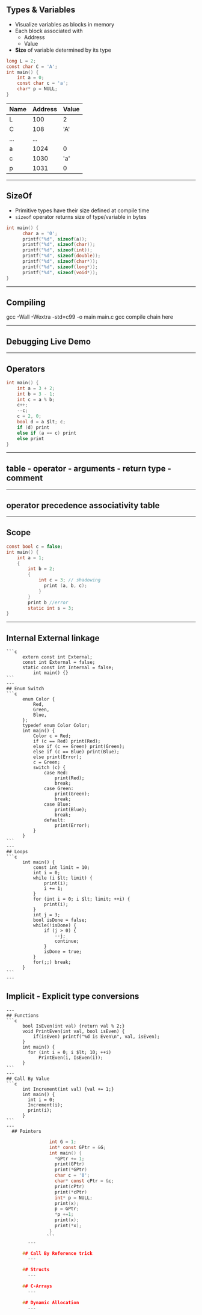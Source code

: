 ## Types & Variables

- Visualize variables as blocks in memory
- Each block associated with
  - Address
  - Value
- **Size** of variable determined by its type

```c
long L = 2;
const char C = 'A';
int main() {
    int a = 0;
    const char c = 'a';
    char* p = NULL;
}
```

| Name | Address | Value |
| ---- | ------- | ----- |
| L    | 100     | 2     |
| C    | 108     | 'A'   |
| ...  | ...     |       |
| a    | 1024    | 0     |
| c    | 1030    | 'a'   |
| p    | 1031    | 0     |

---

## SizeOf

- Primitive types have their size defined at compile time
- `sizeof` operator returns size of type/variable in bytes

```c
int main() {
      char a = '0';
      printf("%d", sizeof(a));
      printf("%d", sizeof(char));
      printf("%d", sizeof(int));
      printf("%d", sizeof(double));
      printf("%d", sizeof(char*));
      printf("%d", sizeof(long*));
      printf("%d", sizeof(void*));
}
```

---

## Compiling

gcc -Wall -Wextra -std=c99 -o main main.c gcc compile chain here

---

## Debugging Live Demo

---

## Operators

```c
int main() {
    int a = 3 + 2;
    int b = 3 - 1;
    int c = a % b;
    c++;
    --c;
    c = 2, 0;
    bool d = a $lt; c;
    if (d) print
    else if (a == c) print
    else print
}
```

---

## table - operator - arguments - return type - comment

---

## operator precedence associativity table

---

## Scope

```c
const bool c = false;
int main() {
    int a = 1;
    {
        int b = 2;
        {
            int c = 3; // shadowing
              print (a, b, c);
            }
        }
        print b //error
        static int s = 3;
}
```

---

## Internal External linkage

    ```c
          extern const int External;
          const int External = false;
          static const int Internal = false;
              int main() {}
    ```
    ---
    ## Enum Switch
    ```c
          enum Color {
              Red,
              Green,
              Blue,
          };
          typedef enum Color Color;
          int main() {
              Color c = Red;
              if (c == Red) print(Red);
              else if (c == Green) print(Green);
              else if (c == Blue) print(Blue);
              else print(Error);
              c = Green;
              switch (c) {
                  case Red:
                      print(Red);
                      break;
                  case Green:
                      print(Green);
                      break;
                  case Blue:
                      print(Blue);
                      break;
                  default:
                      print(Error);
              }
          }
    ```
    ---
    ## Loops
    ```c
          int main() {
              const int limit = 10;
              int i = 0;
              while (i $lt; limit) {
                  print(i);
                  i += 1;
              }
              for (int i = 0; i $lt; limit; ++i) {
                  print(i);
              }
              int j = 3;
              bool isDone = false;
              while(!isDone) {
                  if (j > 0) {
                      --j;
                      continue;
                  }
                  isDone = true;
              }
              for(;;) break;
          }
    ```
    ---

## Implicit - Explicit type conversions

    ---
    ## Functions
    ```c
          bool IsEven(int val) {return val % 2;}
          void PrintEven(int val, bool isEven) {
              if(isEven) printf("%d is Even\n", val, isEven);
          }
          int main() {
            for (int i = 0; i $lt; 10; ++i)
                PrintEven(i, IsEven(i));
          }
    ```
    ---
    ## Call By Value
    ```c
          int Increment(int val) {val += 1;}
          int main() {
            int i = 0;
            Increment(i);
            print(i);
          }
    ```
    ---
      ## Pointers

````c
                int G = 1;
                int* const GPtr = &G;
                int main() {
                  *GPtr += 1;
                  print(GPtr)
                  print(*GPtr)
                  char c = '0';
                  char* const cPtr = &c;
                  print(cPtr)
                  print(*cPtr)
                  int* p = NULL;
                  print(x);
                  p = GPtr;
                  *p +=1;
                  print(x);
                  print(*x);
                }
               ```
        ---

      ## Call By Reference trick
        ---

      ## Structs
        ---

      ## C-Arrays
        ---

      ## Dynamic Allocation
        ---
````
